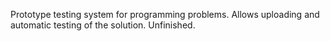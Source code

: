 Prototype testing system for programming problems. Allows uploading and automatic testing of the solution. Unfinished.
